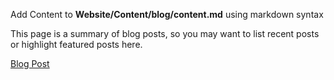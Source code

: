 Add Content to **Website/Content/blog/content.md** using markdown syntax

This page is a summary of blog posts, so you may want to list recent
posts or highlight featured posts here.

[Blog Post](blog-post)